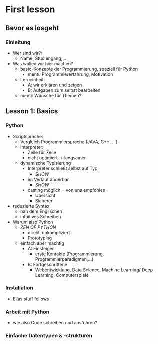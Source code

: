 # First lesson

## Bevor es losgeht

### Einleitung

- Wer sind wir?:
  - Name, Studiengang,...
- Was wollen wir hier machen?
  - basic-Konzepte der Programmierung, speziell für Python
    - menti: Programmiererfahrung, Motivation
  - Lerneinheit:
    - A: wir erklären und zeigen
    - B: Aufgaben zum selbst bearbeiten
  - menti: Wünsche für Themen?

## Lesson 1: Basics

### Python

- Scriptsprache:
  - Vergleich Programmiersprache (JAVA, C++, ...)
  - Interpreter:
    - Zeile für Zeile
    - nicht optimiert -> langsamer
  - dynamische Typisierung
    - Interpreter schließt selbst auf Typ
      - *SHOW*
    - im Verlauf änderbar
      - *SHOW*
    - casting möglich = von uns empfohlen
      - Übersicht
      - Sicherer
- reduzierte Syntax
  - nah dem Englischen
  - intuitives Schreiben
- Warum also Python
  - *ZEN OF PYTHON*
    - direkt, unkompliziert
    - Prototyping
  - einfach aber mächtig
    - A: Einsteiger
      - erste Kontakte (Programmierung, Programmierparadigmen,...)
    - B: Fortgeschrittene
      - Webentwicklung, Data Science, Machine Learning/ Deep Learning, Computerspiele

### Installation

- Elias stuff follows

### Arbeit mit Python

- wie also Code schreiben und ausführen?

### Einfache Datentypen & -strukturen
